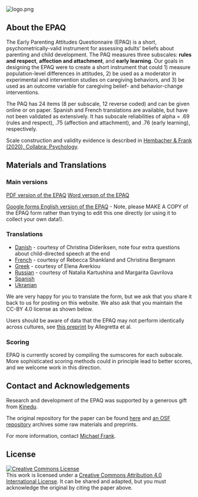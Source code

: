 ![logo.png](logo.png)

## About the EPAQ

The Early Parenting Attitudes Questionnaire (EPAQ) is a short, psychometrically-valid instrument for assessing adults' beliefs about parenting and child development. The PAQ measures three subscales: **rules and respect**, **affection and attachment**, and **early learning**. Our goals in designing the EPAQ were to create a short instrument that could 1) measure population-level differences in attitudes, 2) be used as a moderator in experimental and intervention studies on caregiving behaviors, and 3) be used as an outcome variable for caregiving belief- and behavior-change interventions.

The PAQ has 24 items (8 per subscale, 12 reverse coded) and can be given online or on paper. Spanish and French translations are available, but have not been validated as extensively. It has subscale reliabilities of alpha = .69 (rules and respect), .75 (affection and attachment), and .76 (early learning), respectively. 

Scale construction and validity evidence is described in [Hembacher & Frank (2020), Collabra: Psychology](https://doi.org/10.1525/collabra.190).

## Materials and Translations

### Main versions

[PDF version of the EPAQ](https://drive.google.com/file/d/1imxrvppP1-Efl4T0-n-JX5HWSBDxseKj)
[Word verson of the EPAQ](https://docs.google.com/document/d/1YZcAfGQ4SA8N3B-JpUtK4lp9lq7hPAn2)

[Google forms English version of the EPAQ](https://drive.google.com/open?id=12_6uMkoPapp5-AW6hpSQ8bAwx6vq-5oZOhUZH4dFgjk) - Note, please MAKE A COPY of the EPAQ form rather than trying to edit this one directly (or using it to collect your own data!).

### Translations

* [Danish](https://drive.google.com/file/d/1D9XK6QA9EwqpbrDtG_I1lhCCGE2zTBYF) - courtesy of Christina Dideriksen, note four extra questions about child-directed speech at the end
* [French](https://docs.google.com/document/d/1meKyKWf11o6JwekyOFyMe0NqNjEZEJFg) - courtesy of Rebecca Shankland and Christina Bergmann 
* [Greek](https://docs.google.com/document/d/1IZF_jOfxcG8WiEF0BYrrpj3Y20s2PO-F) - courtesy of Elena Averkiou
* [Russian](https://drive.google.com/file/d/17jA8tKuWwOlDPAbD-Kd1Q4pC3j-4Bnao) - courtesy of Natalia Kartushina and Margarita Gavrilova
* [Spanish](https://drive.google.com/open?id=1yRye8nYAlwYQVPOgTYf-pqgAoH1O00zPuo5JA9_QQ-M)
* [Ukranian](https://docs.google.com/document/d/191PF4dmJtSWH7_DppmARszCa5HGtmia2)

We are very happy for you to translate the form, but we ask that you share it back to us for posting on this website. We also ask that you maintain the CC-BY 4.0 license as shown below.

Users should be aware of data that the EPAQ may not perform identically across cultures, see [this preprint](https://osf.io/preprints/psyarxiv/x32ef) by Allegretta et al. 

### Scoring

EPAQ is currently scored by compiling the sumscores for each subscale. More sophisticated scoring methods could in principle lead to better scores, and we welcome work in this direction. 

## Contact and Acknowledgements

Research and development of the EPAQ was supported by a generous gift from [Kinedu](https://www.kinedu.com/).

The original repository for the paper can be found [here](https://github.com/langcog/parenting_proj) and [an OSF repository](https://osf.io/pb3a4/) archives some raw materials and preprints. 

For more information, contact [Michael Frank](http://web.stanford.edu/~mcfrank/).

## License

<a rel="license" href="http://creativecommons.org/licenses/by/4.0/"><img alt="Creative Commons License" style="border-width:0" src="https://i.creativecommons.org/l/by/4.0/88x31.png" /></a><br />This work is licensed under a <a rel="license" href="http://creativecommons.org/licenses/by/4.0/">Creative Commons Attribution 4.0 International License</a>. It can be shared and adapted, but you must acknowledge the original by citing the paper above. 
